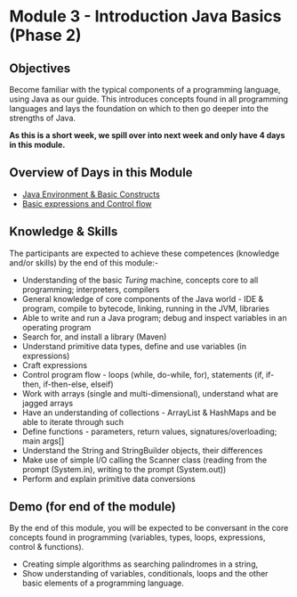 # Module 3 - Introduction Java Basics (Phase 2)

## Objectives
Become familiar with the typical components of a programming language, using Java as our guide.  This introduces concepts found in all programming languages and lays the foundation on which to then go deeper into the strengths of Java.

__As this is a short week, we spill over into next week and only have 4 days in this module.__

## Overview of Days in this Module
- [Java Environment &amp; Basic Constructs](https://github.com/greenfox-academy/teaching-materials/tree/master/java-basics/1-installing-basics)
- [Basic expressions and Control flow](https://github.com/greenfox-academy/teaching-materials/tree/master/java-basics/2-expressions-control-flow)
<!-- - [ArrayList, LinkedLists, HashMap;  Iterators, Foreach](m03d3)
- [Stringbuilder, Conversion & Casting; Functional Overloading](m03d4) -->

## Knowledge & Skills
The participants are expected to achieve these competences (knowledge and/or skills) by the end of this module:-
- Understanding of the basic *Turing* machine, concepts core to all programming; interpreters, compilers
- General knowledge of core components of the Java world - IDE & program, compile to bytecode, linking, running in the JVM, libraries
- Able to write and run a Java program; debug and inspect variables in an operating program
- Search for, and install a library (Maven)
- Understand primitive data types, define and use variables (in expressions)
- Craft expressions
- Control program flow - loops (while, do-while, for), statements (if, if-then, if-then-else, elseif)
- Work with arrays (single and multi-dimensional), understand what are jagged arrays
- Have an understanding of collections - ArrayList & HashMaps and be able to iterate through such
- Define functions - parameters, return values, signatures/overloading; main args[]
- Understand the String and StringBuilder objects, their differences
- Make use of simple I/O calling the Scanner class (reading from the prompt (System.in), writing to the prompt (System.out))
- Perform and explain primitive data conversions

## Demo (for end of the module)
By the end of this module, you will be expected to be conversant in the core concepts found in programming (variables, types, loops, expressions, control & functions).
 - Creating simple algorithms as searching palindromes in a string,
 - Show understanding of variables, conditionals, loops and the other basic elements of a programming language.
